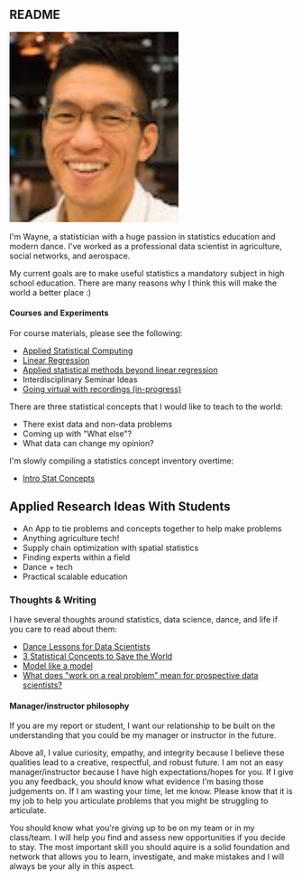## README

<img src='images/wayne.jpg' alt='portrait photo' width='300'>

I'm Wayne, a statistician with a huge passion in statistics education and modern dance.
I've worked as a professional data scientist in agriculture, social networks, and aerospace.

My current goals are to make useful statistics a mandatory subject in high school education.
There are many reasons why I think this will make the world a better place :)


#### Courses and Experiments
For course materials, please see the following:
- [Applied Statistical Computing](courses/stat_computing/README.md)
- [Linear Regression](courses/linear_regression/README.md)
- [Applied statistical methods beyond linear regression](courses/applied_methods/README.md)
- Interdisciplinary Seminar Ideas
- [Going virtual with recordings (in-progress)](courses/going_virtual.md)

There are three statistical concepts that I would like to teach to the world:
- There exist data and non-data problems
- Coming up with "What else"?
- What data can change my opinion?

I'm slowly compiling a statistics concept inventory overtime:
- [Intro Stat Concepts](stat_concept_inv/README.md)

## Applied Research Ideas With Students
- An App to tie problems and concepts together to help
  make problems
- Anything agriculture tech!
- Supply chain optimization with spatial statistics
- Finding experts within a field
- Dance + tech
- Practical scalable education

### Thoughts & Writing
I have several thoughts around statistics, data science, dance, and life if you care to read about them:
- [Dance Lessons for Data Scientists](https://towardsdatascience.com/dance-lessons-for-data-scientists-27510ba3257a)
- [3 Statistical Concepts to Save the World](https://medium.com/@leewtai/3-statistical-concepts-to-save-the-world-d8cdf0534f35)
- [Model like a model](https://medium.com/swlh/modeling-like-a-model-957933b55785)
- [What does "work on a real problem" mean for prospective data scientists?](https://towardsdatascience.com/what-does-work-on-a-real-problem-mean-for-prospective-data-scientists-5c91329c2487)

#### Manager/instructor philosophy
If you are my report or student, I want our relationship to be built on the understanding
that you could be my manager or instructor in the future.

Above all, I value curiosity, empathy, and integrity because I believe these qualities
lead to a creative, respectful, and robust future.  I am not an easy manager/instructor
because I have high expectations/hopes for you. If I give you any feedback, you should know what
evidence I'm basing those judgements on. If I am wasting your time, let me know.
Please know that it is my job to help you articulate problems that you might be struggling to articulate.

You should know what you're giving up to be on my team or in my class/team. I will help you find
and assess new opportunities if you decide to stay. The most important skill you should
aquire is a solid foundation and network that allows you to learn, investigate, and make mistakes and
I will always be your ally in this aspect.

